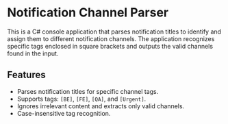 # Notification Channel Parser

This is a C# console application that parses notification titles to identify and assign them to different notification channels. The application recognizes specific tags enclosed in square brackets and outputs the valid channels found in the input.

## Features

- Parses notification titles for specific channel tags.
- Supports tags: `[BE]`, `[FE]`, `[QA]`, and `[Urgent]`.
- Ignores irrelevant content and extracts only valid channels.
- Case-insensitive tag recognition.

